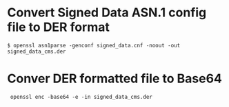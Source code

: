 # Convert Signed Data ASN.1 config file to DER format

```
$ openssl asn1parse -genconf signed_data.cnf -noout -out signed_data_cms.der
```

# Conver DER formatted file to Base64

```
 openssl enc -base64 -e -in signed_data_cms.der
```
